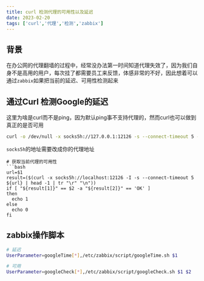 ```yaml
---
title: curl 检测代理的可用性以及延迟  
date: 2023-02-20  
tags: ['curl','代理','检测','zabbix']  
---
```


## 背景
在办公网的代理翻墙的过程中，经常没办法第一时间知道代理失效了，因为我们自身不是高用的用户，每次挂了都需要员工来反馈，体感非常的不好，因此想着可以通过`zabbix`如果把当前的延迟、可用性检测起来
<!-- more -->
## 通过Curl 检测Google的延迟
这里为啥是curl而不是ping，因为默认ping事不支持代理的，然而curl也可以做到真正的是否可用

```bash
curl -o /dev/null -x socks5h://127.0.0.1:12126 -s --connect-timeout 5 -w %{time_starttransfer}"\n" $1
```

`socks5h`的地址需要改成你的代理地址
```
# 获取当前代理的可用性
```bash
url=$1
result=($(curl -x socks5h://localhost:12126 -I -s --connect-timeout 5 ${url} | head -1 | tr "\r" "\n"))
if [ "${result[1]}" == $2 -a "${result[2]}" == 'OK' ]
then
  echo 1
else
  echo 0
fi
```

## zabbix操作脚本
```bash
# 延迟
UserParameter=googleTime[*],/etc/zabbix/script/googleTime.sh $1

# 可用
UserParameter=googleCheck[*],/etc/zabbix/script/googleCheck.sh $1 $2
```